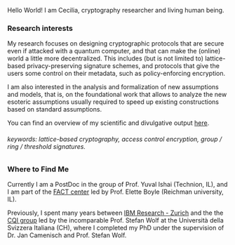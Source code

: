 Hello World! I am Cecilia, cryptography researcher and living human being.

### Research interests

My research focuses on designing cryptographic protocols that are secure even if attacked with a quantum computer, and that can make the (online) world a little more decentralized.
This includes (but is not limited to) lattice-based privacy-preserving signature schemes, and protocols that give the users some control on their metadata, such as policy-enforcing encryption.

I am also interested in the analysis and formalization of new assumptions and models, that is, on the foundational work that allows to analyze the new esoteric assumptions usually required to speed up existing constructions based on standard assumptions.

You can find an overview of my scientific and divulgative output [here](./biblio.html).

###### keywords: lattice-based cryptography, access control encryption, group / ring / threshold signatures.

### Where to Find Me

Currently I am a PostDoc in the group of Prof. Yuval Ishai (Technion, IL), and I am part of the <a href="https://www.factcenter.org/">FACT center</a> led by Prof. Elette Boyle (Reichman university, IL).

Previously, I spent many years between [IBM Research - Zurich](https://www.zurich.ibm.com/) and the the [CQI group](https://cqi.inf.usi.ch/index.php) led by the incomparable Prof. Stefan Wolf at the Università della Svizzera Italiana (CH), where I completed my PhD under the supervision of Dr. Jan Camenisch and Prof. Stefan Wolf.
